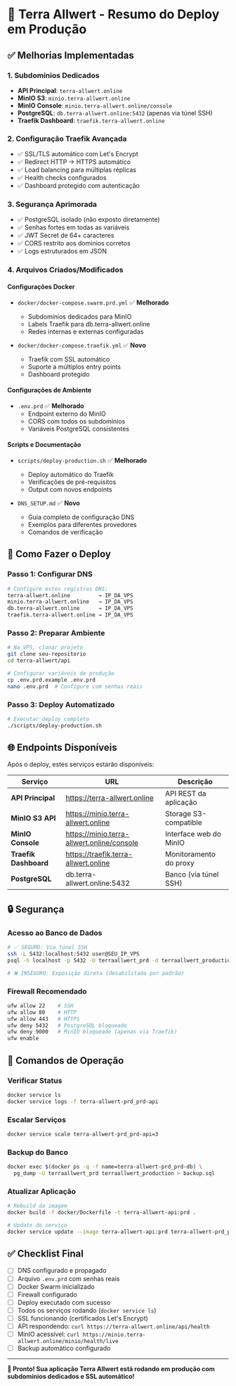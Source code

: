 # 🚀 Terra Allwert - Resumo do Deploy em Produção

## ✅ Melhorias Implementadas

### 1. **Subdomínios Dedicados**
- **API Principal**: `terra-allwert.online`
- **MinIO S3**: `minio.terra-allwert.online`
- **MinIO Console**: `minio.terra-allwert.online/console`
- **PostgreSQL**: `db.terra-allwert.online:5432` (apenas via túnel SSH)
- **Traefik Dashboard**: `traefik.terra-allwert.online`

### 2. **Configuração Traefik Avançada**
- ✅ SSL/TLS automático com Let's Encrypt
- ✅ Redirect HTTP → HTTPS automático
- ✅ Load balancing para múltiplas réplicas
- ✅ Health checks configurados
- ✅ Dashboard protegido com autenticação

### 3. **Segurança Aprimorada**
- ✅ PostgreSQL isolado (não exposto diretamente)
- ✅ Senhas fortes em todas as variáveis
- ✅ JWT Secret de 64+ caracteres
- ✅ CORS restrito aos domínios corretos
- ✅ Logs estruturados em JSON

### 4. **Arquivos Criados/Modificados**

#### Configurações Docker
- `docker/docker-compose.swarm.prd.yml` ✅ **Melhorado**
  - Subdomínios dedicados para MinIO
  - Labels Traefik para db.terra-allwert.online
  - Redes internas e externas configuradas
  
- `docker/docker-compose.traefik.yml` ✅ **Novo**
  - Traefik com SSL automático
  - Suporte a múltiplos entry points
  - Dashboard protegido

#### Configurações de Ambiente
- `.env.prd` ✅ **Melhorado**
  - Endpoint externo do MinIO
  - CORS com todos os subdomínios
  - Variáveis PostgreSQL consistentes

#### Scripts e Documentação
- `scripts/deploy-production.sh` ✅ **Melhorado**
  - Deploy automático do Traefik
  - Verificações de pré-requisitos
  - Output com novos endpoints
  
- `DNS_SETUP.md` ✅ **Novo**
  - Guia completo de configuração DNS
  - Exemplos para diferentes provedores
  - Comandos de verificação

## 🚀 Como Fazer o Deploy

### Passo 1: Configurar DNS
```bash
# Configure estes registros DNS:
terra-allwert.online         → IP_DA_VPS
minio.terra-allwert.online   → IP_DA_VPS  
db.terra-allwert.online      → IP_DA_VPS
traefik.terra-allwert.online → IP_DA_VPS
```

### Passo 2: Preparar Ambiente
```bash
# Na VPS, clonar projeto
git clone seu-repositorio
cd terra-allwert/api

# Configurar variáveis de produção
cp .env.prd.example .env.prd
nano .env.prd  # Configure com senhas reais
```

### Passo 3: Deploy Automatizado
```bash
# Executar deploy completo
./scripts/deploy-production.sh
```

## 🌐 Endpoints Disponíveis

Após o deploy, estes serviços estarão disponíveis:

| Serviço | URL | Descrição |
|---------|-----|-----------|
| **API Principal** | https://terra-allwert.online | API REST da aplicação |
| **MinIO S3 API** | https://minio.terra-allwert.online | Storage S3-compatible |
| **MinIO Console** | https://minio.terra-allwert.online/console | Interface web do MinIO |
| **Traefik Dashboard** | https://traefik.terra-allwert.online | Monitoramento do proxy |
| **PostgreSQL** | db.terra-allwert.online:5432 | Banco (via túnel SSH) |

## 🔒 Segurança

### Acesso ao Banco de Dados
```bash
# ✅ SEGURO: Via túnel SSH
ssh -L 5432:localhost:5432 user@SEU_IP_VPS
psql -h localhost -p 5432 -U terraallwert_prd -d terraallwert_production

# ❌ INSEGURO: Exposição direta (desabilitada por padrão)
```

### Firewall Recomendado
```bash
ufw allow 22    # SSH
ufw allow 80    # HTTP
ufw allow 443   # HTTPS
ufw deny 5432   # PostgreSQL bloqueado
ufw deny 9000   # MinIO bloqueado (apenas via Traefik)
ufw enable
```

## 🔧 Comandos de Operação

### Verificar Status
```bash
docker service ls
docker service logs -f terra-allwert-prd_prd-api
```

### Escalar Serviços
```bash
docker service scale terra-allwert-prd_prd-api=3
```

### Backup do Banco
```bash
docker exec $(docker ps -q -f name=terra-allwert-prd_prd-db) \
  pg_dump -U terraallwert_prd terraallwert_production > backup.sql
```

### Atualizar Aplicação
```bash
# Rebuild da imagem
docker build -f docker/Dockerfile -t terra-allwert-api:prd .

# Update do serviço
docker service update --image terra-allwert-api:prd terra-allwert-prd_prd-api
```

## ✅ Checklist Final

- [ ] DNS configurado e propagado
- [ ] Arquivo `.env.prd` com senhas reais
- [ ] Docker Swarm inicializado
- [ ] Firewall configurado
- [ ] Deploy executado com sucesso
- [ ] Todos os serviços rodando (`docker service ls`)
- [ ] SSL funcionando (certificados Let's Encrypt)
- [ ] API respondendo: `curl https://terra-allwert.online/api/health`
- [ ] MinIO acessível: `curl https://minio.terra-allwert.online/minio/health/live`
- [ ] Backup automático configurado

---

**🎉 Pronto! Sua aplicação Terra Allwert está rodando em produção com subdomínios dedicados e SSL automático!**